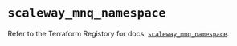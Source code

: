 # `scaleway_mnq_namespace`

Refer to the Terraform Registory for docs: [`scaleway_mnq_namespace`](https://registry.terraform.io/providers/scaleway/scaleway/2.28.0/docs/resources/mnq_namespace).
